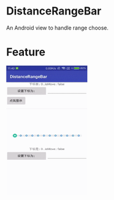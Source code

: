 # DistanceRangeBar
An Android view to handle range choose.


# Feature

<img src="art/feature.gif" alt="Expand to collapse animation" width="216px"/>

